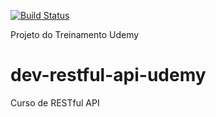 [![Build Status](https://travis-ci.org/capcelsoricardo/dev-restful-api-udemy.svg?branch=master)](https://travis-ci.org/capcelsoricardo/dev-restful-api-udemy)

Projeto do Treinamento Udemy

# dev-restful-api-udemy
Curso de RESTful API
